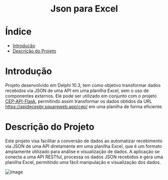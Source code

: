 <h1 align="center"> Json para Excel </h1>

# Índice 

- [Introdução](#Introdução)
- [Descrição do Projeto](#Descrição-do-Projeto)

# Introdução
Projeto desenvolvido em Delphi 10.3, tem como objetivo transformar dados recebidos via JSON de uma API em uma planilha Excel, sem o uso de componentes externos.
Ele pode ser utilizado em conjunto com o projeto [CEP-API-Flask](https://github.com/RichardFontoura/CEP-API-Flask), permitindo assim transformar os dados obtidos da URL https://apidecepbr.squareweb.app/cep/ em uma planilha de forma eficiente.

# Descrição do Projeto
 Este projeto visa facilitar a conversão de dados ao automatizar recebimento via JSON de uma API diretamente em uma planilha Excel, que é um formato amplamente utilizado para análise e visualização de dados. 
 A aplicação se conecta a uma API RESTful, processa os dados JSON recebidos e gera uma planilha Excel, permitindo uma fácil manipulação e visualização dos dados.

 ![image](https://github.com/user-attachments/assets/2cad9e59-5b26-42a3-92c3-1c472713e090)
